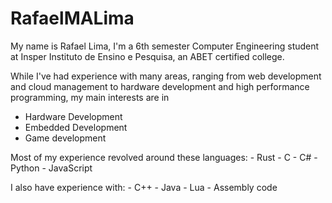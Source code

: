 # RafaelMALima
My name is Rafael Lima, I'm a 6th semester Computer Engineering student at Insper Instituto de Ensino e Pesquisa, an ABET certified college. 

While I've had experience with many areas, ranging from web development and cloud management to hardware development and high performance programming, my main interests are in
 - Hardware Development
 - Embedded Development
 - Game development

Most of my experience revolved around these languages:
    - Rust
    - C
    - C#
    - Python
    - JavaScript


I also have experience with:
    - C++
    - Java
    - Lua
    - Assembly code

